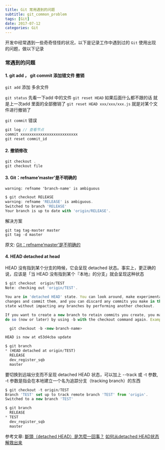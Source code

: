 ```yaml
---
title: Git 常用遇到的问题
subtitle: git_common_problem
tags: [Git]
date: 2017-07-12
categories: Git
---
```


开发中经常遇到一些奇奇怪怪的状况，以下是记录工作中遇到过的 `Git` 使用出现的问题，做以下记录

### 常遇到的问题

#### 1. git add ， git commit 添加错文件 撤销
<!--more-->
`git add` 添加 多余文件

`git status` 先看一下add 中的文件 
`git reset HEAD` 如果后面什么都不跟的话 就是上一次add 里面的全部撤销了 
`git reset HEAD xxx/xxx/xxx.js` 就是对某个文件进行撤销了

`git commit` 错误

```javascript
git log // 查看节点 
commit xxxxxxxxxxxxxxxxxxxxxxxxxx 
git reset commit_id
```

#### 2. 撤销修改

```javascript
git checkout . 
git checkout file
```

#### 3. Git：refname’master’是不明确的

`warning: refname 'branch-name' is ambiguous`

```javascript
$ git checkout RELEASE
warning: refname 'RELEASE' is ambiguous.
Switched to branch 'RELEASE'
Your branch is up to date with 'origin/RELEASE'.
```
解决方案

```javascript
git tag tag-master master
git tag -d master
```
原文: [Git：refname’master’是不明确的](https://codeday.me/bug/20171218/110944.html)

#### 4. HEAD detached at head

HEAD 没有指到某个分支的時候，它会呈现 detached 状态。事实上，更正确的说，应该是「当 HEAD 没有指到某个『本地』的分支」就会呈现这种状态

```javascript
$ git checkout  origin/TEST
Note: checking out 'origin/TEST'.

You are in 'detached HEAD' state. You can look around, make experimental
changes and commit them, and you can discard any commits you make in this
state without impacting any branches by performing another checkout.

If you want to create a new branch to retain commits you create, you may
do so (now or later) by using -b with the checkout command again. Example:

  git checkout -b <new-branch-name>

HEAD is now at e53d4cba update
```
   
```javascript
$ git branch
* (HEAD detached at origin/TEST)
  RELEASE
  dev_register_sqb
  master
```

要切换到远端分支而不呈现 detached HEAD 状态，可以加上 --track 或 -t 参数, -t 参数是指会在本地建立一个名为追踪分支（tracking branch）的东西

```javascript
$ git checkout -t origin/TEST
Branch 'TEST' set up to track remote branch 'TEST' from 'origin'.
Switched to a new branch 'TEST'

$ git branch
  RELEASE
* TEST
  dev_register_sqb
  master
```

参考文章: 
[斷頭（detached HEAD）是怎麼一回事？](https://gitbook.tw/chapters/faq/detached-head.html)
[如何从detached HEAD状态解救出来](https://www.jianshu.com/p/ae4857d2f868)
